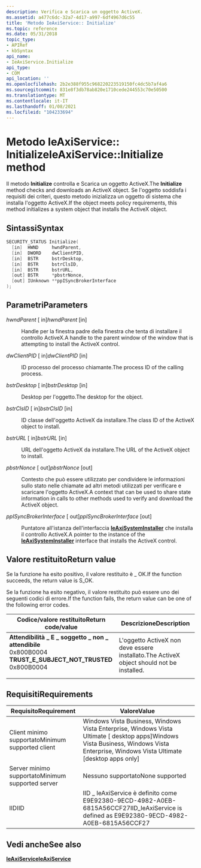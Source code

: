 ```yaml
---
description: Verifica e Scarica un oggetto ActiveX.
ms.assetid: a477c6dc-32a7-4d17-a997-6df4967d6c55
title: 'Metodo IeAxiService:: Initialize'
ms.topic: reference
ms.date: 05/31/2018
topic_type:
- APIRef
- kbSyntax
api_name:
- IeAxiService.Initialize
api_type:
- COM
api_location: ''
ms.openlocfilehash: 2b2e388f955c968220223519150fc4dc5b7af4a6
ms.sourcegitcommit: 831e8f3db78ab820e1710cede244553c70e50500
ms.translationtype: MT
ms.contentlocale: it-IT
ms.lasthandoff: 01/08/2021
ms.locfileid: "104233694"
---
```

# <a name="ieaxiserviceinitialize-method"></a><span data-ttu-id="32729-103">Metodo IeAxiService:: Initialize</span><span class="sxs-lookup"><span data-stu-id="32729-103">IeAxiService::Initialize method</span></span>

<span data-ttu-id="32729-104">Il metodo **Initialize** controlla e Scarica un oggetto ActiveX.</span><span class="sxs-lookup"><span data-stu-id="32729-104">The **Initialize** method checks and downloads an ActiveX object.</span></span> <span data-ttu-id="32729-105">Se l'oggetto soddisfa i requisiti dei criteri, questo metodo inizializza un oggetto di sistema che installa l'oggetto ActiveX.</span><span class="sxs-lookup"><span data-stu-id="32729-105">If the object meets policy requirements, this method initializes a system object that installs the ActiveX object.</span></span>

## <a name="syntax"></a><span data-ttu-id="32729-106">Sintassi</span><span class="sxs-lookup"><span data-stu-id="32729-106">Syntax</span></span>


```C++
SECURITY_STATUS Initialize(
  [in]  HWND     hwndParent,
  [in]  DWORD    dwClientPID,
  [in]  BSTR     bstrDesktop,
  [in]  BSTR     bstrClsID,
  [in]  BSTR     bstrURL,
  [out] BSTR     *pbstrNonce,
  [out] IUnknown **ppISyncBrokerInterface
);
```



## <a name="parameters"></a><span data-ttu-id="32729-107">Parametri</span><span class="sxs-lookup"><span data-stu-id="32729-107">Parameters</span></span>

<dl> <dt>

<span data-ttu-id="32729-108">*hwndParent* \[ in\]</span><span class="sxs-lookup"><span data-stu-id="32729-108">*hwndParent* \[in\]</span></span>
</dt> <dd>

<span data-ttu-id="32729-109">Handle per la finestra padre della finestra che tenta di installare il controllo ActiveX.</span><span class="sxs-lookup"><span data-stu-id="32729-109">A handle to the parent window of the window that is attempting to install the ActiveX control.</span></span>

</dd> <dt>

<span data-ttu-id="32729-110">*dwClientPID* \[ in\]</span><span class="sxs-lookup"><span data-stu-id="32729-110">*dwClientPID* \[in\]</span></span>
</dt> <dd>

<span data-ttu-id="32729-111">ID processo del processo chiamante.</span><span class="sxs-lookup"><span data-stu-id="32729-111">The process ID of the calling process.</span></span>

</dd> <dt>

<span data-ttu-id="32729-112">*bstrDesktop* \[ in\]</span><span class="sxs-lookup"><span data-stu-id="32729-112">*bstrDesktop* \[in\]</span></span>
</dt> <dd>

<span data-ttu-id="32729-113">Desktop per l'oggetto.</span><span class="sxs-lookup"><span data-stu-id="32729-113">The desktop for the object.</span></span>

</dd> <dt>

<span data-ttu-id="32729-114">*bstrClsID* \[ in\]</span><span class="sxs-lookup"><span data-stu-id="32729-114">*bstrClsID* \[in\]</span></span>
</dt> <dd>

<span data-ttu-id="32729-115">ID classe dell'oggetto ActiveX da installare.</span><span class="sxs-lookup"><span data-stu-id="32729-115">The class ID of the ActiveX object to install.</span></span>

</dd> <dt>

<span data-ttu-id="32729-116">*bstrURL* \[ in\]</span><span class="sxs-lookup"><span data-stu-id="32729-116">*bstrURL* \[in\]</span></span>
</dt> <dd>

<span data-ttu-id="32729-117">URL dell'oggetto ActiveX da installare.</span><span class="sxs-lookup"><span data-stu-id="32729-117">The URL of the ActiveX object to install.</span></span>

</dd> <dt>

<span data-ttu-id="32729-118">*pbstrNonce* \[ out\]</span><span class="sxs-lookup"><span data-stu-id="32729-118">*pbstrNonce* \[out\]</span></span>
</dt> <dd>

<span data-ttu-id="32729-119">Contesto che può essere utilizzato per condividere le informazioni sullo stato nelle chiamate ad altri metodi utilizzati per verificare e scaricare l'oggetto ActiveX.</span><span class="sxs-lookup"><span data-stu-id="32729-119">A context that can be used to share state information in calls to other methods used to verify and download the ActiveX object.</span></span>

</dd> <dt>

<span data-ttu-id="32729-120">*ppISyncBrokerInterface* \[ out\]</span><span class="sxs-lookup"><span data-stu-id="32729-120">*ppISyncBrokerInterface* \[out\]</span></span>
</dt> <dd>

<span data-ttu-id="32729-121">Puntatore all'istanza dell'interfaccia [**IeAxiSystemInstaller**](ieaxisysteminstaller.md) che installa il controllo ActiveX.</span><span class="sxs-lookup"><span data-stu-id="32729-121">A pointer to the instance of the [**IeAxiSystemInstaller**](ieaxisysteminstaller.md) interface that installs the ActiveX control.</span></span>

</dd> </dl>

## <a name="return-value"></a><span data-ttu-id="32729-122">Valore restituito</span><span class="sxs-lookup"><span data-stu-id="32729-122">Return value</span></span>

<span data-ttu-id="32729-123">Se la funzione ha esito positivo, il valore restituito è \_ OK.</span><span class="sxs-lookup"><span data-stu-id="32729-123">If the function succeeds, the return value is S\_OK.</span></span>

<span data-ttu-id="32729-124">Se la funzione ha esito negativo, il valore restituito può essere uno dei seguenti codici di errore.</span><span class="sxs-lookup"><span data-stu-id="32729-124">If the function fails, the return value can be one of the following error codes.</span></span>



| <span data-ttu-id="32729-125">Codice/valore restituito</span><span class="sxs-lookup"><span data-stu-id="32729-125">Return code/value</span></span>                                                                                                                                                              | <span data-ttu-id="32729-126">Descrizione</span><span class="sxs-lookup"><span data-stu-id="32729-126">Description</span></span>                                            |
|--------------------------------------------------------------------------------------------------------------------------------------------------------------------------------|--------------------------------------------------------|
| <dl> <span data-ttu-id="32729-127"><dt>**Attendibilità \_ E \_ soggetto \_ non \_ attendibile**</dt> <dt>0x800B0004</dt></span><span class="sxs-lookup"><span data-stu-id="32729-127"><dt>**TRUST\_E\_SUBJECT\_NOT\_TRUSTED**</dt> <dt>0x800B0004</dt></span></span> </dl> | <span data-ttu-id="32729-128">L'oggetto ActiveX non deve essere installato.</span><span class="sxs-lookup"><span data-stu-id="32729-128">The ActiveX object should not be installed.</span></span><br/> |



 

## <a name="requirements"></a><span data-ttu-id="32729-129">Requisiti</span><span class="sxs-lookup"><span data-stu-id="32729-129">Requirements</span></span>



| <span data-ttu-id="32729-130">Requisito</span><span class="sxs-lookup"><span data-stu-id="32729-130">Requirement</span></span> | <span data-ttu-id="32729-131">Valore</span><span class="sxs-lookup"><span data-stu-id="32729-131">Value</span></span> |
|-------------------------------------|-----------------------------------------------------------------------------------------------------------|
| <span data-ttu-id="32729-132">Client minimo supportato</span><span class="sxs-lookup"><span data-stu-id="32729-132">Minimum supported client</span></span><br/> | <span data-ttu-id="32729-133">Windows Vista Business, Windows Vista Enterprise, Windows Vista Ultimate \[ desktop apps\]</span><span class="sxs-lookup"><span data-stu-id="32729-133">Windows Vista Business, Windows Vista Enterprise, Windows Vista Ultimate \[desktop apps only\]</span></span><br/> |
| <span data-ttu-id="32729-134">Server minimo supportato</span><span class="sxs-lookup"><span data-stu-id="32729-134">Minimum supported server</span></span><br/> | <span data-ttu-id="32729-135">Nessuno supportato</span><span class="sxs-lookup"><span data-stu-id="32729-135">None supported</span></span><br/>                                                                                 |
| <span data-ttu-id="32729-136">IID</span><span class="sxs-lookup"><span data-stu-id="32729-136">IID</span></span><br/>                      | <span data-ttu-id="32729-137">IID \_ IeAxiService è definito come E9E92380-9ECD-4982-A0EB-6815A56CCF27</span><span class="sxs-lookup"><span data-stu-id="32729-137">IID\_IeAxiService is defined as E9E92380-9ECD-4982-A0EB-6815A56CCF27</span></span><br/>                           |



## <a name="see-also"></a><span data-ttu-id="32729-138">Vedi anche</span><span class="sxs-lookup"><span data-stu-id="32729-138">See also</span></span>

<dl> <dt>

[<span data-ttu-id="32729-139">**IeAxiService**</span><span class="sxs-lookup"><span data-stu-id="32729-139">**IeAxiService**</span></span>](ieaxiservice.md)
</dt> </dl>

 

 




